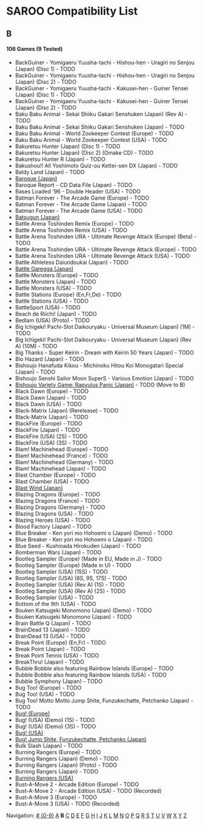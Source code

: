 # SAROO Compatibility List

## B

#### 106 Games (9 Tested)

- BackGuiner - Yomigaeru Yuusha-tachi - Hishou-hen - Uragiri no Senjou (Japan) (Disc 1) - TODO
- BackGuiner - Yomigaeru Yuusha-tachi - Hishou-hen - Uragiri no Senjou (Japan) (Disc 2) - TODO
- BackGuiner - Yomigaeru Yuusha-tachi - Kakusei-hen - Guiner Tensei (Japan) (Disc 1) - TODO
- BackGuiner - Yomigaeru Yuusha-tachi - Kakusei-hen - Guiner Tensei (Japan) (Disc 2) - TODO
- Baku Baku Animal - Sekai Shiiku Gakari Senshuken (Japan) (Rev A) - TODO
- Baku Baku Animal - Sekai Shiiku Gakari Senshuken (Japan) - TODO
- Baku Baku Animal - World Zookeeper Contest (Europe) - TODO
- Baku Baku Animal - World Zookeeper Contest (USA) - TODO
- Bakuretsu Hunter (Japan) (Disc 1) - TODO
- Bakuretsu Hunter (Japan) (Disc 2) (Omake CD) - TODO
- Bakuretsu Hunter R (Japan) - TODO
- Bakushou!! All Yoshimoto Quiz-ou Kettei-sen DX (Japan) - TODO
- Baldy Land (Japan) - TODO
- [Baroque (Japan)](../Regions/Japan/T-33901G/01/README.md)
- Baroque Report - CD Data File (Japan) - TODO
- Bases Loaded '96 - Double Header (USA) - TODO
- Batman Forever - The Arcade Game (Europe) - TODO
- Batman Forever - The Arcade Game (Japan) - TODO
- Batman Forever - The Arcade Game (USA) - TODO
- [Batsugun (Japan)](../Regions/Japan/T-1248G/01/README.md)
- Battle Arena Toshinden Remix (Europe) - TODO
- Battle Arena Toshinden Remix (USA) - TODO
- Battle Arena Toshinden URA - Ultimate Revenge Attack (Europe) (Beta) - TODO
- Battle Arena Toshinden URA - Ultimate Revenge Attack (Europe) - TODO
- Battle Arena Toshinden URA - Ultimate Revenge Attack (USA) - TODO
- Battle Athletess Daiundoukai (Japan) - TODO
- [Battle Garegga (Japan)](../Regions/Japan/T-10627G/01/README.md)
- Battle Monsters (Europe) - TODO
- Battle Monsters (Japan) - TODO
- Battle Monsters (USA) - TODO
- Battle Stations (Europe) (En,Fr,De) - TODO
- Battle Stations (USA) - TODO
- BattleSport (USA) - TODO
- Beach de Riichi! (Japan) - TODO
- Bedlam (USA) (Proto) - TODO
- Big Ichigeki! Pachi-Slot Daikouryaku - Universal Museum (Japan) (1M) - TODO
- Big Ichigeki! Pachi-Slot Daikouryaku - Universal Museum (Japan) (Rev A) (10M) - TODO
- Big Thanks - Super Keirin - Dream with Keirin 50 Years (Japan) - TODO
- Bio Hazard (Japan) - TODO
- Bishoujo Hanafuda Kikou - Michinoku Hitou Koi Monogatari Special (Japan) - TODO
- Bishoujo Senshi Sailor Moon SuperS - Various Emotion (Japan) - TODO
- [Bishoujo Variety Game: Rapyulus Panic (Japan)](../Regions/Japan/T-21503G/01/README.md) - TODO (Move to B)
- Black Dawn (Europe) - TODO
- Black Dawn (Japan) - TODO
- Black Dawn (USA) - TODO
- Black-Matrix (Japan) (Rerelease) - TODO
- Black-Matrix (Japan) - TODO
- BlackFire (Europe) - TODO
- BlackFire (Japan) - TODO
- BlackFire (USA) (2S) - TODO
- BlackFire (USA) (3S) - TODO
- Blam! Machinehead (Europe) - TODO
- Blam! Machinehead (France) - TODO
- Blam! Machinehead (Germany) - TODO
- Blam! Machinehead (Japan) - TODO
- Blast Chamber (Europe) - TODO
- Blast Chamber (USA) - TODO
- [Blast Wind (Japan)](../Regions/Japan/T-1810G/01/README.md)
- Blazing Dragons (Europe) - TODO
- Blazing Dragons (France) - TODO
- Blazing Dragons (Germany) - TODO
- Blazing Dragons (USA) - TODO
- Blazing Heroes (USA) - TODO
- Blood Factory (Japan) - TODO
- Blue Breaker - Ken yori mo Hohoemi o (Japan) (Demo) - TODO
- Blue Breaker - Ken yori mo Hohoemi o (Japan) - TODO
- Blue Seed - Kushinada Hirokuden (Japan) - TODO
- Bomberman Wars (Japan) - TODO
- Bootleg Sampler (Europe) (Made in EU, Made in J) - TODO
- Bootleg Sampler (Europe) (Made in U) - TODO
- Bootleg Sampler (USA) (15S) - TODO
- Bootleg Sampler (USA) (8S, 9S, 17S) - TODO
- Bootleg Sampler (USA) (Rev A) (1S) - TODO
- Bootleg Sampler (USA) (Rev A) (2S) - TODO
- Bootleg Sampler (USA) - TODO
- Bottom of the 9th (USA) - TODO
- Bouken Katsugeki Monomono (Japan) (Demo) - TODO
- Bouken Katsugeki Monomono (Japan) - TODO
- Brain Battle Q (Japan) - TODO
- BrainDead 13 (Japan) - TODO
- BrainDead 13 (USA) - TODO
- Break Point (Europe) (En,Fr) - TODO
- Break Point (Japan) - TODO
- Break Point Tennis (USA) - TODO
- BreakThru! (Japan) - TODO
- Bubble Bobble also featuring Rainbow Islands (Europe) - TODO
- Bubble Bobble also featuring Rainbow Islands (USA) - TODO
- Bubble Symphony (Japan) - TODO
- Bug Too! (Europe) - TODO
- Bug Too! (USA) - TODO
- Bug Too! Motto Motto Jump Shite, Funzukechatte, Petchanko (Japan) - TODO
- [Bug! (Europe)](../Regions/Europe/MK-81004/01/README.md)
- Bug! (USA) (Demo) (1S) - TODO
- Bug! (USA) (Demo) (3S) - TODO
- [Bug! (USA)](../Regions/USA/GM-81004/01/README.md)
- [Bug! Jump Shite, Funzukechatte, Petchanko (Japan)](../Regions/Japan/GS-9063/01/README.md)
- Bulk Slash (Japan) - TODO
- Burning Rangers (Europe) - TODO
- Burning Rangers (Japan) (Demo) - TODO
- Burning Rangers (Japan) (Proto) - TODO
- Burning Rangers (Japan) - TODO
- [Burning Rangers (USA)](../Regions/USA/MK-81803/01/README.md)
- Bust-A-Move 2 - Arcade Edition (Europe) - TODO
- Bust-A-Move 2 - Arcade Edition (USA) - TODO (Recorded)
- Bust-A-Move 3 (Europe) - TODO
- Bust-A-Move 3 (USA) - TODO (Recorded)

Navigation:
[# (0-9)](./09.md) [A](./A.md) **B** [C](./C.md) [D](./D.md) [E](./E.md) [F](./F.md) [G](./G.md) [H](./H.md) [I](./I.md) [J](./J.md) [K](./K.md) [L](./L.md) [M](./M.md) [N](./N.md) [O](./O.md) [P](./P.md) [Q](./Q.md) [R](./R.md) [S](./S.md) [T](./T.md) [U](./U.md) [V](./V.md) [W](./W.md) [X](./X.md) [Y](./Y.md) [Z](./Z.md)
